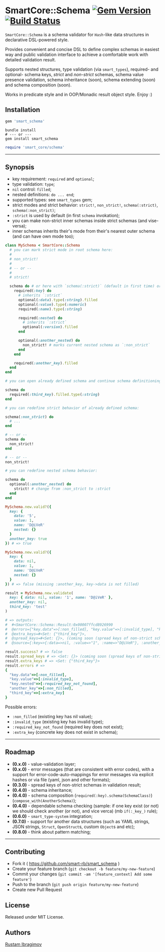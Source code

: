 # SmartCore::Schema [![Gem Version](https://badge.fury.io/rb/smart_schema.svg)](https://badge.fury.io/rb/smart_schema) [![Build Status](https://travis-ci.org/smart-rb/smart_schema.svg?branch=master)](https://travis-ci.org/smart-rb/smart_schema)

`SmartCore::Schema` is a schema validator for `Hash`-like data structures in declarative DSL-powered style.

Provides convenient and concise DSL to define complex schemas in easiest way and public validation interface to achieve a comfortable work with detailed validation result.

Supports nested structures, type validation (via `smart_types`), required- and optional- schema keys, *strict* and *non-strict* schemas, schema value presence validation, schema inheritance (soon), schema extending (soon) and schema composition (soon).

Works in predicate style and in OOP/Monadic result object style. Enjoy :)

## Installation

```ruby
gem 'smart_schema'
```

```shell
bundle install
# --- or ---
gem install smart_schema
```

```ruby
require 'smart_core/schema'
```

---

## Synopsis

- key requirement: `required` and `optional`;
- type validation: `type`;
- `nil` control: `filled`;
- nested definitions: `do ... end`;
- supported types: see `smart_types` gem;
- strict modes and strict behavior: `strict!`, `non_strict!`, `schema(:strict)`, `schema(:non_strict)`;
- `:strict` is used by default (in first `schema` invokation);
- you can make non-strict inner schemas inside strict schemas (and vise-versa);
- inner schemas inherits their's mode from their's nearest outer schema (and can have own mode too);

```ruby
class MySchema < SmartCore::Schema
  # you can mark strict mode in root schema here:
  #
  # non_strict!
  #
  # -- or --
  #
  # strict!

  schema do # or here with `schema(:strict)` (default in first time) or `schema(:non_strict)`
    required(:key) do
      # inherits `:strict`
      optional(:data).type(:string).filled
      optional(:value).type(:numeric)
      required(:name).type(:string)

      required(:nested) do
        # inherits `:strict`
        optional(:version).filled
      end

      optional(:another_nested) do
        non_strict! # marks current nested schema as `:non_strict`
      end
    end

    required(:another_key).filled
  end
end
```

```ruby
# you can open already defined schema and continue schema definitioning:

schema do
  required(:third_key).filled.type(:string)
end
```

```ruby
# you can redefine strict behavior of already defined schema:

schema(:non_strict) do
  # ...
end

# -- or --
schema do
  non_strict!
end

# -- or --
non_strict!
```

```ruby
# you can redefine nested schema behavior:

schema do
  optional(:another_nested) do
    strict! # change from :non_strict to :strict
  end
end
```

```ruby
MySchema.new.valid?({
  key: {
    data: '5',
    value: 1,
    name: 'D@iVeR'
    nested: {}
  }
  another_key: true
}) # => true

MySchema.new.valid?({
  key: {
    data: nil,
    value: 1,
    name: 'D@iVeR'
    nested: {}
  }
}) # => false (missing :another_key, key->data is not filled)
```

```ruby
result = MySchema.new.validate(
  key: { data: nil, value: '1', name: 'D@iVeR' },
  another_key: nil,
  third_key: 'test'
)

# => outputs:
#  #<SmartCore::Schema::Result:0x00007ffcd8926990
#  @errors={"key.data"=>[:non_filled], "key.value"=>[:invalid_type], "key.nested"=>[:required_key_not_found], "another_key"=>[:non_filled], "third_key"=>[:extra_key]},
#  @extra_keys=#<Set: {"third_key"}>,
#  @spread_keys=#<Set: {}>, (coming soon (spread keys of non-strict schemas))
#  @source={:key=>{:data=>nil, :value=>"1", :name=>"D@iVeR"}, :another_key=>nil, :third_key=>"test"}>

result.success? # => false
result.spread_keys # => <Set: {}> (coming soon (spread keys of non-strict schemas))
result.extra_keys # => <Set: {"third_key"}>
result.errors # =>
{
  "key.data"=>[:non_filled],
  "key.value"=>[:invalid_type],
  "key.nested"=>[:required_key_not_found],
  "another_key"=>[:non_filled],
  "third_key"=>[:extra_key]
}
```

Possible errors:
  - `:non_filled` (existing key has nil value);
  - `:invalid_type` (existing key has invalid type);
  - `:required_key_not_found` (required key does not exist);
  - `:extra_key` (concrete key does not exist in schema);

---

## Roadmap

- **(0.x.0)** - value-validation layer;
- **(0.x.0)** - error messages (that are consistent with error codes), with a support for error-code-auto-mappings for error messages via explicit hashes or via file (yaml, json and other formats);
- **(0.3.0)** - spread keys of non-strict schemas in validation result;
- **(0.4.0)** - schema inheritance;
- **(0.4.0)** - schema composition (`required(:key).schema(SchemaClass)`) (`compose_with(AnotherSchema)`);
- **(0.4.0)** - dependable schema checking (sample: if one key exist (or not) we should check another (or not), and vice verca) (mb `if(:_key_)` rule);
- **(0.6.0)** - `smart_type-system` integration;
- **(0.7.0)** - support for another data structures (such as YAML strings, JSON strings, `Struct`, `OpenStruct`s, custom `Object`s  and etc);
- **(0.8.0)** - think about pattern matching;

---

## Contributing

- Fork it ( https://github.com/smart-rb/smart_schema )
- Create your feature branch (`git checkout -b feature/my-new-feature`)
- Commit your changes (`git commit -am '[feature_context] Add some feature'`)
- Push to the branch (`git push origin feature/my-new-feature`)
- Create new Pull Request

## License

Released under MIT License.

## Authors

[Rustam Ibragimov](https://github.com/0exp)
